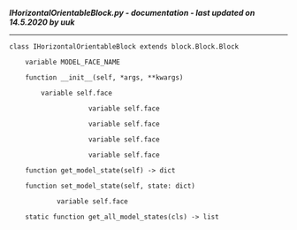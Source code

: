 ***IHorizontalOrientableBlock.py - documentation - last updated on 14.5.2020 by uuk***
___

    class IHorizontalOrientableBlock extends block.Block.Block

        variable MODEL_FACE_NAME

        function __init__(self, *args, **kwargs)

            variable self.face

                        variable self.face

                        variable self.face

                        variable self.face

                        variable self.face

        function get_model_state(self) -> dict

        function set_model_state(self, state: dict)

                variable self.face

        static function get_all_model_states(cls) -> list
